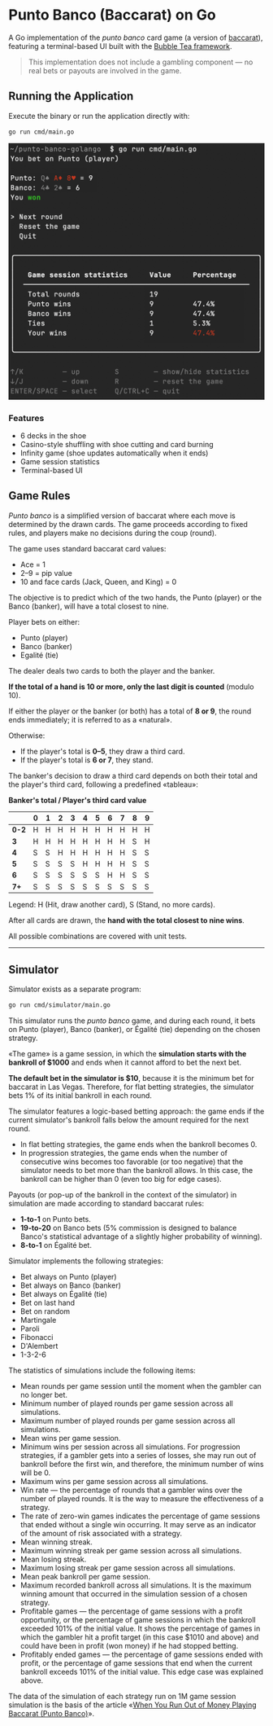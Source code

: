 # Punto Banco (Baccarat) on Go

A Go implementation of the _punto banco_ card game (a version of [baccarat](https://en.wikipedia.org/wiki/Baccarat)), featuring a terminal-based UI built with the [Bubble Tea framework](https://github.com/charmbracelet/bubbletea/).

> This implementation does not include a gambling component — no real bets or payouts are involved in the game.

## Running the Application

Execute the binary or run the application directly with:

```bash
go run cmd/main.go
```

<img width="530" src="./screenshot.png" />

### Features

- 6 decks in the shoe
- Casino-style shuffling with shoe cutting and card burning
- Infinity game (shoe updates automatically when it ends)
- Game session statistics
- Terminal-based UI

## Game Rules

_Punto banco_ is a simplified version of baccarat where each move is determined by the drawn cards. The game proceeds according to fixed rules, and players make no decisions during the coup (round).

The game uses standard baccarat card values:

- Ace = 1
- 2–9 = pip value
- 10 and face cards (Jack, Queen, and King) = 0

The objective is to predict which of the two hands, the Punto (player) or the Banco (banker), will have a total closest to nine.

Player bets on either:

- Punto (player)
- Banco (banker)
- Egalité (tie)

The dealer deals two cards to both the player and the banker.

**If the total of a hand is 10 or more, only the last digit is counted** (modulo 10).

If either the player or the banker (or both) has a total of **8 or 9**, the round ends immediately; it is referred to as a «natural».

Otherwise:

- If the player's total is **0–5**, they draw a third card.
- If the player's total is **6 or 7**, they stand.

The banker's decision to draw a third card depends on both their total and the player's third card, following a predefined «tableau»:

**Banker's total / Player's third card value**

|         | 0   | 1   | 2   | 3   | 4   | 5   | 6   | 7   | 8   | 9   |
| ------- | --- | --- | --- | --- | --- | --- | --- | --- | --- | --- |
| **0-2** | H   | H   | H   | H   | H   | H   | H   | H   | H   | H   |
| **3**   | H   | H   | H   | H   | H   | H   | H   | H   | S   | H   |
| **4**   | S   | S   | H   | H   | H   | H   | H   | H   | S   | S   |
| **5**   | S   | S   | S   | S   | H   | H   | H   | H   | S   | S   |
| **6**   | S   | S   | S   | S   | S   | S   | H   | H   | S   | S   |
| **7+**  | S   | S   | S   | S   | S   | S   | S   | S   | S   | S   |

Legend: H (Hit, draw another card), S (Stand, no more cards).

After all cards are drawn, the **hand with the total closest to nine wins**.

All possible combinations are covered with unit tests.

---

## Simulator

Simulator exists as a separate program:

```bash
go run cmd/simulator/main.go
```

This simulator runs the _punto banco_ game, and during each round, it bets on Punto (player), Banco (banker), or Égalité (tie) depending on the chosen strategy.

«The game» is a game session, in which the **simulation starts with the bankroll of $1000** and ends when it cannot afford to bet the next bet.

**The default bet in the simulator is $10**, because it is the minimum bet for baccarat in Las Vegas. Therefore, for flat betting strategies, the simulator bets 1% of its initial bankroll in each round.

The simulator features a logic-based betting approach: the game ends if the current simulator's bankroll falls below the amount required for the next round.

- In flat betting strategies, the game ends when the bankroll becomes 0.
- In progression strategies, the game ends when the number of consecutive wins becomes too favorable (or too negative) that the simulator needs to bet more than the bankroll allows. In this case, the bankroll can be higher than 0 (even too big for edge cases).

Payouts (or pop-up of the bankroll in the context of the simulator) in simulation are made according to standard baccarat rules:

- **1-to-1** on Punto bets.
- **19-to-20** on Banco bets (5% commission is designed to balance Banco's statistical advantage of a slightly higher probability of winning).
- **8-to-1** on Égalité bet.

Simulator implements the following strategies:

- Bet always on Punto (player)
- Bet always on Banco (banker)
- Bet always on Égalité (tie)
- Bet on last hand
- Bet on random
- Martingale
- Paroli
- Fibonacci
- D'Alembert
- 1-3-2-6

The statistics of simulations include the following items:

- Mean rounds per game session until the moment when the gambler can no longer bet.
- Minimum number of played rounds per game session across all simulations.
- Maximum number of played rounds per game session across all simulations.
- Mean wins per game session.
- Minimum wins per session across all simulations. For progression strategies, if a gambler gets into a series of losses, she may run out of bankroll before the first win, and therefore, the minimum number of wins will be 0.
- Maximum wins per game session across all simulations.
- Win rate — the percentage of rounds that a gambler wins over the number of played rounds. It is the way to measure the effectiveness of a strategy.
- The rate of zero-win games indicates the percentage of game sessions that ended without a single win occurring. It may serve as an indicator of the amount of risk associated with a strategy.
- Mean winning streak.
- Maximum winning streak per game session across all simulations.
- Mean losing streak.
- Maximum losing streak per game session across all simulations.
- Mean peak bankroll per game session.
- Maximum recorded bankroll across all simulations. It is the maximum winning amount that occurred in the simulation session of a chosen strategy.
- Profitable games — the percentage of game sessions with a profit opportunity, or the percentage of game sessions in which the bankroll exceeded 101% of the initial value. It shows the percentage of games in which the gambler hit a profit target (in this case $1010 and above) and could have been in profit (won money) if he had stopped betting.
- Profitably ended games — the percentage of game sessions ended with profit, or the percentage of game sessions that end when the current bankroll exceeds 101% of the initial value. This edge case was explained above.

The data of the simulation of each strategy run on 1M game session simulation is the basis of the article «[When You Run Out of Money Playing Baccarat (Punto Banco)](https://adequatica.github.io/2025/09/02/when-you-run-out-of-money-playing-baccarat-punto-banco.html)».
